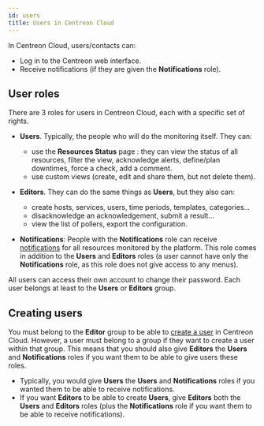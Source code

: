 ```yaml
---
id: users
title: Users in Centreon Cloud
---
```


In Centreon Cloud, users/contacts can:

* Log in to the Centreon web interface.
* Receive notifications (if they are given the **Notifications** role).

## User roles

There are 3 roles for users in Centreon Cloud, each with a specific set of rights.

* **Users**. Typically, the people who will do the monitoring itself. They can:
  * use the **Resources Status** page : they can view the status of all resources, filter the view, acknowledge alerts, define/plan downtimes, force a check, add a comment.
  * use custom views (create, edit and share them, but not delete them).

* **Editors**. They can do the same things as **Users**, but they also can:
  * create hosts, services, users, time periods, templates, categories...
  * disacknowledge an acknowledgement, submit a result...
  * view the list of pollers, export the configuration.

* **Notifications**: People with the **Notifications** role can receive [notifications](../alerts-notifications/notif-configuration) for all resources monitored by the platform. This role comes in addition to the **Users** and **Editors** roles (a user cannot have only the **Notifications** role, as this role does not give access to any menus).

All users can access their own account to change their password. Each user belongs at least to the **Users** or **Editors** group.

## Creating users

You must belong to the **Editor** group to be able to [create a user](contacts-create) in Centreon Cloud. However, a user must belong to a group if they want to create a user within that group. This means that you should also give **Editors** the **Users** and **Notifications** roles if you want them to be able to give users these roles.

* Typically, you would give **Users** the **Users** and **Notifications** roles if you wanted them to be able to receive notifications.
* If you want **Editors** to be able to create **Users**, give **Editors** both the **Users** and **Editors** roles (plus the **Notifications** role if you want them to be able to receive notifications).
